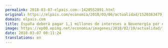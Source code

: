 ```yaml
---
permalink: 2018-03-07-elpais.com--1420552891.html
original: https://elpais.com/economia/2018/03/06/actualidad/1520363479_457302.html#?ref=rss&format=simple&link=link
domain: elpais.com
title: España deberá pagar 1,1 millones de intereses a Novenergía por el laudo de las renovables
image: https://ep00.epimg.net/economia/imagenes/2018/02/19/actualidad/1519058516_592180_1519059459_rrss_normal.jpg
date: 2018-03-07 08:11:24
translations: en
---
```


